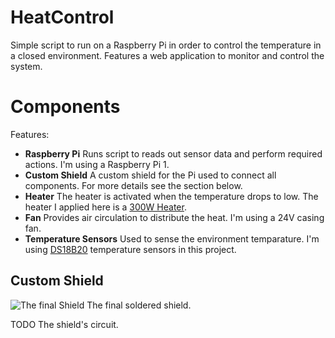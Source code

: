 # HeatControl

Simple script to run on a Raspberry Pi in order to control the temperature in a closed environment. Features a web application to monitor and control the system.

# Components

Features:

* **Raspberry Pi**
  Runs script to reads out sensor data and perform required actions. I'm using a Raspberry Pi 1.
* **Custom Shield**
  A custom shield for the Pi used to connect all components. For more details see the section below.
* **Heater**
  The heater is activated when the temperature drops to low. The heater I applied here is a [300W Heater](https://www.amazon.de/Keramisches-Luftheizelement-Thermostat-PTC-isolierte-elektrische/dp/B07MDCMFCQ/ref=sr_1_1_sspa?keywords=keramisches+luftheizelement&qid=1643123726&sprefix=keramisches+lufthei%2Caps%2C72&sr=8-1-spons&psc=1&smid=A2QDVE2OGM9E0I&spLa=ZW5jcnlwdGVkUXVhbGlmaWVyPUE2NU03NUxQTkpDNjYmZW5jcnlwdGVkSWQ9QTAwNDQ4NTAzTlVOTTRTSFgwSThKJmVuY3J5cHRlZEFkSWQ9QTA0MTY1ODUyV0pQTDlTN1JSTlZKJndpZGdldE5hbWU9c3BfYXRmJmFjdGlvbj1jbGlja1JlZGlyZWN0JmRvTm90TG9nQ2xpY2s9dHJ1ZQ==).
* **Fan**
  Provides air circulation to distribute the heat. I'm using a 24V casing fan.
* **Temperature Sensors**
  Used to sense the environment temparature. I'm using [DS18B20](hhttps://www.amazon.de/AZDelivery-digitaler-Temperatursensor-Temperaturf%C3%BChler-wasserdicht/dp/B07KNQJ3D7/ref=sr_1_1_sspa?__mk_de_DE=%C3%85M%C3%85%C5%BD%C3%95%C3%91&crid=2U0ZHPSJCCDZD&keywords=DS18B20&qid=1643123820&sprefix=ds18b20%2Caps%2C78&sr=8-1-spons&psc=1&smid=A1X7QLRQH87QA3&spLa=ZW5jcnlwdGVkUXVhbGlmaWVyPUExNDlRUkUyWU9RNUZYJmVuY3J5cHRlZElkPUEwODYwNjA4OFhCTVM5VTdLSTUmZW5jcnlwdGVkQWRJZD1BMDYyODIzMDJUOEJXR0dNRUsyV1Imd2lkZ2V0TmFtZT1zcF9hdGYmYWN0aW9uPWNsaWNrUmVkaXJlY3QmZG9Ob3RMb2dDbGljaz10cnVl5) temperature sensors in this project.

## Custom Shield
![The final Shield](https://drive.google.com/uc?export=view&id=1OCSn7e3RbvjosjuQAcoru9IjI-qDHAVo)
The final soldered shield.

TODO
The shield's circuit.
